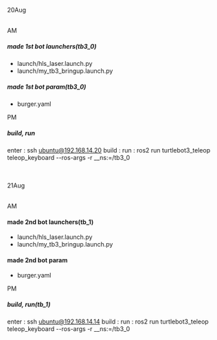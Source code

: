 20Aug
<br>
<br>

AM
##### made 1st bot launchers(tb3_0)
 - launch/hls_laser.launch.py
 - launch/my_tb3_bringup.launch.py
   
##### made 1st bot param(tb3_0)
 - burger.yaml

PM
##### build, run
enter : ssh ubuntu@192.168.14.20
build : 
run : ros2 run turtlebot3_teleop teleop_keyboard --ros-args -r __ns:=/tb3_0

<br>
<br>
21Aug
<br>
<br>

AM
#### made 2nd bot launchers(tb_1)
 - launch/hls_laser.launch.py
 - launch/my_tb3_bringup.launch.py

#### made 2nd bot param
 - burger.yaml

PM
##### build, run(tb_1)
enter : ssh ubuntu@192.168.14.14
build :
run : ros2 run turtlebot3_teleop teleop_keyboard --ros-args -r __ns:=/tb3_0

